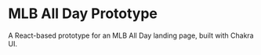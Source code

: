 # MLB All Day Prototype

A React-based prototype for an MLB All Day landing page, built with Chakra UI.

